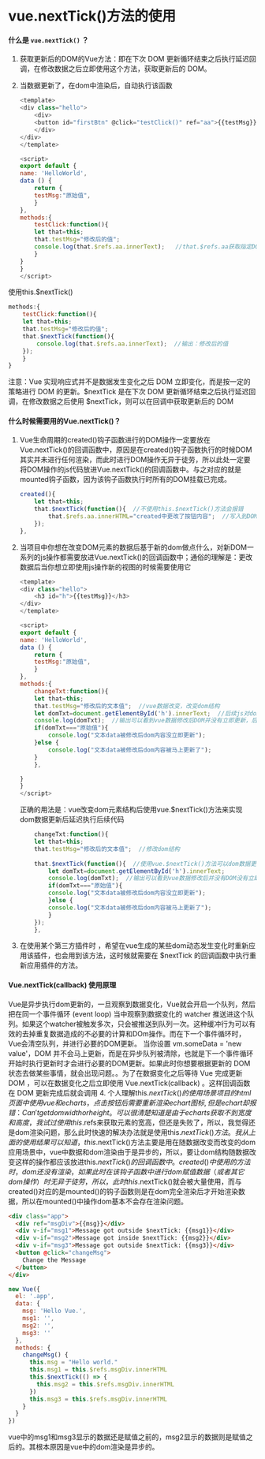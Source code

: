 # vue.nextTick()方法的使用

#### 什么是 `vue.nextTick()` ？

1. 获取更新后的DOM的Vue方法：即在下次 DOM 更新循环结束之后执行延迟回调，在修改数据之后立即使用这个方法，获取更新后的 DOM。

2. 当数据更新了，在dom中渲染后，自动执行该函数

    ```javascript
    <template>
    <div class="hello">
        <div>
        <button id="firstBtn" @click="testClick()" ref="aa">{{testMsg}}</button>
        </div>
    </div>
    </template>
    
    <script>
    export default {
    name: 'HelloWorld',
    data () {
        return {
        testMsg:"原始值",
        }
    },
    methods:{
        testClick:function(){
        let that=this;
        that.testMsg="修改后的值";
        console.log(that.$refs.aa.innerText);   //that.$refs.aa获取指定DOM，输出：原始值
        }
    }
    }
    </script>
    

    ```

使用this.$nextTick()

```javascript
methods:{
    testClick:function(){
    let that=this;
    that.testMsg="修改后的值";
    that.$nextTick(function(){
        console.log(that.$refs.aa.innerText);  //输出：修改后的值
    });
    }
}

```

注意：Vue 实现响应式并不是数据发生变化之后 DOM 立即变化，而是按一定的策略进行 DOM 的更新。$nextTick 是在下次 DOM 更新循环结束之后执行延迟回调，在修改数据之后使用 $nextTick，则可以在回调中获取更新后的 DOM

#### 什么时候需要用的Vue.nextTick()？

1. Vue生命周期的created()钩子函数进行的DOM操作一定要放在Vue.nextTick()的回调函数中，原因是在created()钩子函数执行的时候DOM 其实并未进行任何渲染，而此时进行DOM操作无异于徒劳，所以此处一定要将DOM操作的js代码放进Vue.nextTick()的回调函数中。与之对应的就是mounted钩子函数，因为该钩子函数执行时所有的DOM挂载已完成。

    ```javascript
    created(){
        let that=this;
        that.$nextTick(function(){  //不使用this.$nextTick()方法会报错
            that.$refs.aa.innerHTML="created中更改了按钮内容";  //写入到DOM元素
        });
    },

    ```

2. 当项目中你想在改变DOM元素的数据后基于新的dom做点什么，对新DOM一系列的js操作都需要放进Vue.nextTick()的回调函数中；通俗的理解是：更改数据后当你想立即使用js操作新的视图的时候需要使用它

    ```javascript
    <template>
    <div class="hello">
        <h3 id="h">{{testMsg}}</h3>
    </div>
    </template>
    
    <script>
    export default {
    name: 'HelloWorld',
    data () {
        return {
        testMsg:"原始值",
        }
    },
    methods:{
        changeTxt:function(){
        let that=this;
        that.testMsg="修改后的文本值";  //vue数据改变，改变dom结构
        let domTxt=document.getElementById('h').innerText;  //后续js对dom的操作
        console.log(domTxt);  //输出可以看到vue数据修改后DOM并没有立即更新，后续的dom都不是最新的
        if(domTxt==="原始值"){
            console.log("文本data被修改后dom内容没立即更新");
        }else {
            console.log("文本data被修改后dom内容被马上更新了");
        }
        },
    
    }
    }
    </script>
    
    ```

    正确的用法是：vue改变dom元素结构后使用vue.$nextTick()方法来实现dom数据更新后延迟执行后续代码

    ```javascript
        changeTxt:function(){
        let that=this;
        that.testMsg="修改后的文本值";  //修改dom结构
        
        that.$nextTick(function(){  //使用vue.$nextTick()方法可以dom数据更新后延迟执行
            let domTxt=document.getElementById('h').innerText; 
            console.log(domTxt);  //输出可以看到vue数据修改后并没有DOM没有立即更新，
            if(domTxt==="原始值"){
            console.log("文本data被修改后dom内容没立即更新");
            }else {
            console.log("文本data被修改后dom内容被马上更新了");
            }
        });
        },


    ```

3. 在使用某个第三方插件时 ，希望在vue生成的某些dom动态发生变化时重新应用该插件，也会用到该方法，这时候就需要在 $nextTick 的回调函数中执行重新应用插件的方法。

#### Vue.nextTick(callback) 使用原理

Vue是异步执行dom更新的，一旦观察到数据变化，Vue就会开启一个队列，然后把在同一个事件循环 (event loop) 当中观察到数据变化的 watcher 推送进这个队列。如果这个watcher被触发多次，只会被推送到队列一次。这种缓冲行为可以有效的去掉重复数据造成的不必要的计算和DOm操作。而在下一个事件循环时，Vue会清空队列，并进行必要的DOM更新。
当你设置 vm.someData = 'new value'，DOM 并不会马上更新，而是在异步队列被清除，也就是下一个事件循环开始时执行更新时才会进行必要的DOM更新。如果此时你想要根据更新的 DOM 状态去做某些事情，就会出现问题。。为了在数据变化之后等待 Vue 完成更新 DOM ，可以在数据变化之后立即使用 Vue.nextTick(callback) 。这样回调函数在 DOM 更新完成后就会调用
4. 个人理解this.$nextTick()的使用场景
项目的html页面中使用vue和echarts，点击按钮后需要重新渲染echart图标,但是echart却报错：Can't get dom width or height。可以很清楚知道是由于echarts获取不到宽度和高度，我试过使用this.$refs来获取元素的宽高，但还是失败了，所以，我觉得还是dom渲染问题，那么此时快速的解决办法就是使用this.$nextTick()方法。我从上面的使用结果可以知道，this.$nextTick()方法主要是用在随数据改变而改变的dom应用场景中，vue中数据和dom渲染由于是异步的，所以，要让dom结构随数据改变这样的操作都应该放进this.$nextTick()的回调函数中。created()中使用的方法时，dom还没有渲染，如果此时在该钩子函数中进行dom赋值数据（或者其它dom操作）时无异于徒劳，所以，此时this.$nextTick()就会被大量使用，而与created()对应的是mounted()的钩子函数则是在dom完全渲染后才开始渲染数据，所以在mounted()中操作dom基本不会存在渲染问题。

```html
<div class="app">
  <div ref="msgDiv">{{msg}}</div>
  <div v-if="msg1">Message got outside $nextTick: {{msg1}}</div>
  <div v-if="msg2">Message got inside $nextTick: {{msg2}}</div>
  <div v-if="msg3">Message got outside $nextTick: {{msg3}}</div>
  <button @click="changeMsg">
    Change the Message
  </button>
</div>
```

```javascript
new Vue({
  el: '.app',
  data: {
    msg: 'Hello Vue.',
    msg1: '',
    msg2: '',
    msg3: ''
  },
  methods: {
    changeMsg() {
      this.msg = "Hello world."
      this.msg1 = this.$refs.msgDiv.innerHTML
      this.$nextTick(() => {
        this.msg2 = this.$refs.msgDiv.innerHTML
      })
      this.msg3 = this.$refs.msgDiv.innerHTML
    }
  }
})

```

vue中的msg1和msg3显示的数据还是赋值之前的，msg2显示的数据则是赋值之后的。其根本原因是vue中的dom渲染是异步的。
